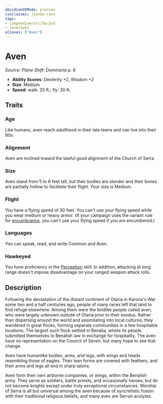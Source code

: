 ```yaml
---
obsidianUIMode: preview
cssclasses: json5e-race
tags:
- compendium/src/5e/psd
- race/aven
aliases: ["Aven"]
---
```

# Aven
*Source: Plane Shift: Dominaria p. 6*  

- **Ability Scores**: Dexterity +2, Wisdom +2
- **Size**: Medium
- **Speed**: walk: 25 ft.; fly: 30 ft.

## Traits

### Age

Like humans, aven reach adulthood in their late teens and can live into their 80s.

### Alignment

Aven are inclined toward the lawful good alignment of the Church of Serra

### Size

Aven stand from 5 to 6 feet tall, but their bodies are slender and their bones are partially hollow to facilitate their flight. Your size is Medium.

### Flight

You have a flying speed of 30 feet. You can't use your flying speed while you wear medium or heavy armor. (If your campaign uses the variant rule for [encumbrance](/Systems/5e/rules/variant-rules/encumbrance.md), you can't use your flying speed if you are encumbered.) 

### Languages

You can speak, read, and write Common and Aven.

### Hawkeyed

You have proficiency in the [Perception](/Systems/5e/rules/skills.md#Perception) skill. In addition, attacking at long range doesn't impose disadvantage on your ranged weapon attack rolls.

## Description

Following the devastation of the distant continent of Otaria in Karona's War some two and a half centuries ago, people of many races left that land to find refuge elsewhere. Among them were the birdlike people called aven, who were largely unknown outside of Otaria prior to their exodus. Rather than dispersing around the world and assimilating into local cultures, they wandered in great flocks, forming separate communities in a few hospitable locations. The largest such flock settled in Benalia, where its people submitted themselves to Benalish law in exchange for hospitality. The aven have no representation on the Council of Seven, but many hope to see that change.

Aven have humanlike bodies, arms, and legs, with wings and heads resembling those of eagles. Their lean forms are covered with feathers, and their arms and legs all end in sharp talons.

Aven form their own airborne companies, or wings, within the Benalish army. They serve as soldiers, battle priests, and occasionally heroes, but do not become knights except under truly exceptional circumstances. Worship of Serra is all but universal among the aven because of syncretistic fusion with their traditional religious beliefs, and many aven are Serran acolytes.
